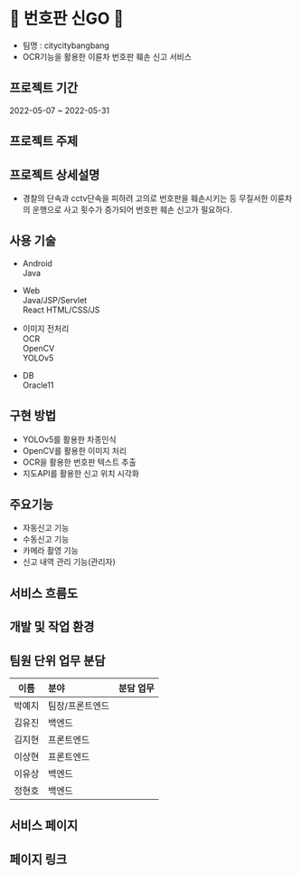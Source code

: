 # 🚨 번호판 신GO 🚨
- 팀명 : citycitybangbang
- OCR기능을 활용한 이륜차 번호판 훼손 신고 서비스

## 프로젝트 기간
2022-05-07 ~ 2022-05-31


## 프로젝트 주제

## 프로젝트 상세설명
- 경찰의 단속과 cctv단속을 피하려 고의로 번호판을 훼손시키는 등 무질서한 이륜차의 운행으로 사고 횟수가 증가되어 번호판 훼손 신고가 필요하다.

## 사용 기술

- Android  
Java  

- Web  
Java/JSP/Servlet  
React 
HTML/CSS/JS

- 이미지 전처리  
OCR  
OpenCV  
YOLOv5  

- DB  
Oracle11  


## 구현 방법

- YOLOv5를 활용한 차종인식
- OpenCV를 활용한 이미지 처리
- OCR을 활용한 번호판 텍스트 추출
- 지도API를 활용한 신고 위치 시각화


## 주요기능

- 자동신고 기능
- 수동신고 기능
- 카메라 촬영 기능
- 신고 내역 관리 기능(관리자)



## 서비스 흐름도

## 개발 및 작업 환경

## 팀원 단위 업무 분담
|이름|분야|분담 업무|
|:-------:|:-----------|:------------------------|
|박예지|팀장/프론트엔드| |
|김유진|백엔드|  |
|김지현|프론트엔드| |
|이상현|프론트엔드| |
|이유상|백엔드| |
|정현호|백엔드| |

## 서비스 페이지

## 페이지 링크
